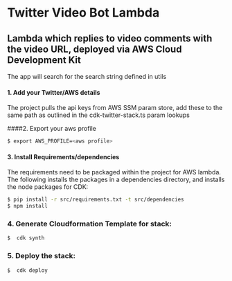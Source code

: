 # Twitter Video Bot Lambda
## Lambda which replies to video comments with the video URL, deployed via AWS Cloud Development Kit

The app will search for the search string defined in utils

#### 1. Add your Twitter/AWS details
The project pulls the api keys from AWS SSM param store, add these to the same path as outlined in the
cdk-twitter-stack.ts param lookups

####2. Export your aws profile

```sh
$ export AWS_PROFILE=<aws profile>
```

#### 3. Install Requirements/dependencies
The requirements need to be packaged within the project for AWS lambda. The following installs the packages in a 
dependencies directory, and installs the node packages for CDK:
```sh
$ pip install -r src/requirements.txt -t src/dependencies
$ npm install
```

### 4. Generate Cloudformation Template for stack:

```sh
$  cdk synth
```
### 5. Deploy the stack:

```sh
$  cdk deploy
```